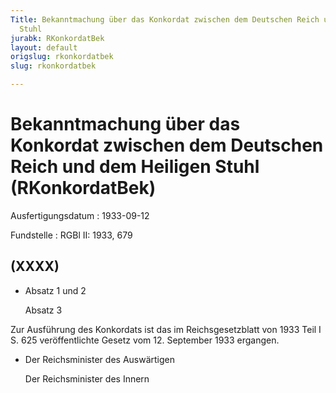 ```yaml
---
Title: Bekanntmachung über das Konkordat zwischen dem Deutschen Reich und dem Heiligen
  Stuhl
jurabk: RKonkordatBek
layout: default
origslug: rkonkordatbek
slug: rkonkordatbek

---
```


# Bekanntmachung über das Konkordat zwischen dem Deutschen Reich und dem Heiligen Stuhl (RKonkordatBek)

Ausfertigungsdatum
:   1933-09-12

Fundstelle
:   RGBl II: 1933, 679



## (XXXX)


*   Absatz 1 und 2

    Absatz 3



Zur Ausführung des Konkordats ist das im Reichsgesetzblatt von 1933 Teil I S. 625 veröffentlichte Gesetz vom 12. September 1933 ergangen.

*   Der Reichsminister des Auswärtigen

    Der Reichsminister des Innern




